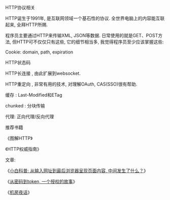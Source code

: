 HTTP协议相关

HTTP诞生于1991年, 是互联网领域一个基石性的协议. 全世界电脑上的内容能互联起来, 全拜HTTP所赐. 

程序员主要通过HTTP来传输XML, JSON等数据. 日常使用的就是GET、POST方法, 但HTTP可不仅仅只有这些, 它的细节相当多,  我觉得程序员至少应该掌握这些: 

Cookie:  domain, path, expiration

HTTP状态码

HTTP长连接  , 由此扩展到websocket. 

HTTP重定向 , 非常有用的技术, 对理解OAuth, CAS(SSO)很有帮助. 

缓存 : Last-Modified和ETag

chunked : 分块传输

代理: 正向代理/反向代理

推荐书籍

《图解HTTP》

《HTTP权威指南》

文章: 

《[小白科普: 从输入网址到最后浏览器呈现页面内容, 中间发生了什么？](http://mp.weixin.qq.com/s?__biz=MzAxOTc0NzExNg==&mid=2665514196&idx=1&sn=ca26d258fcc4a35fc6d9a539b7d71dd7&chksm=80d67c97b7a1f58198b2e6ae436f73c677c0df4c05c2a8a4aad2b9e2d523da57dd5cd3d0a8ee&scene=21#wechat_redirect)》

《[从密码到token, 一个授权的故事](http://mp.weixin.qq.com/s?__biz=MzAxOTc0NzExNg==&mid=2665513744&idx=1&sn=93d0db97cfd67422bcd21c8afd00f495&chksm=80d67b53b7a1f24537fdc7c10eb2783357c1f8c65ad55601a722216d2293ae3fb7b1c16e5449&scene=21#wechat_redirect)》

《[机房夜话](http://mp.weixin.qq.com/s?__biz=MzAxOTc0NzExNg==&mid=2665513725&idx=1&sn=bdad37137c3660953511410c289edc86&chksm=80d67abeb7a1f3a8cd8c62cfb3914aa9e1a425ce4986ec812c2e77c4ef8a10aab006032735b9&scene=21#wechat_redirect)》